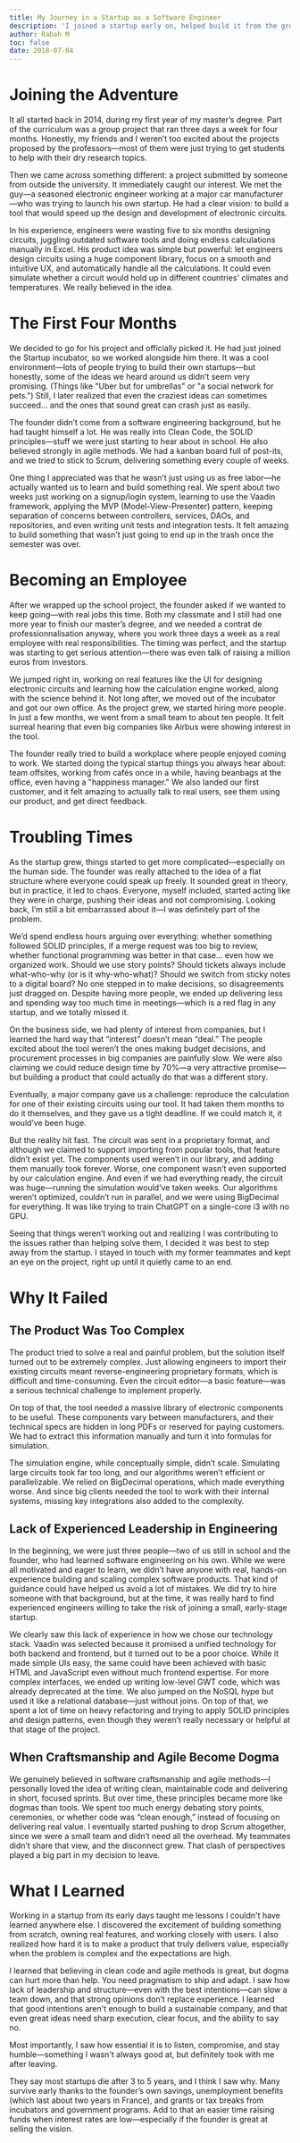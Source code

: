 ```yaml
---
title: My Journey in a Startup as a Software Engineer
description: 'I joined a startup early on, helped build it from the ground up, and learned a lot before seeing it eventually fail.'
author: Rabah M
toc: false
date: 2018-07-04
---
```


# Joining the Adventure

It all started back in 2014, during my first year of my master’s degree. Part of the curriculum was a group project that ran three days a week for four months. Honestly, my friends and I weren’t too excited about the projects proposed by the professors—most of them were just trying to get students to help with their dry research topics.

Then we came across something different: a project submitted by someone from outside the university. It immediately caught our interest. We met the guy—a seasoned electronic engineer working at a major car manufacturer—who was trying to launch his own startup. He had a clear vision: to build a tool that would speed up the design and development of electronic circuits.

In his experience, engineers were wasting five to six months designing circuits, juggling outdated software tools and doing endless calculations manually in Excel. His product idea was simple but powerful: let engineers design circuits using a huge component library, focus on a smooth and intuitive UX, and automatically handle all the calculations. It could even simulate whether a circuit would hold up in different countries' climates and temperatures.
We really believed in the idea. 

# The First Four Months

We decided to go for his project and officially picked it. He had just joined the Startup incubator, so we worked alongside him there. It was a cool environment—lots of people trying to build their own startups—but honestly, some of the ideas we heard around us didn’t seem very promising. (Things like "Uber but for umbrellas" or "a social network for pets.") Still, I later realized that even the craziest ideas can sometimes succeed... and the ones that sound great can crash just as easily.

The founder didn’t come from a software engineering background, but he had taught himself a lot. He was really into Clean Code, the SOLID principles—stuff we were just starting to hear about in school. He also believed strongly in agile methods. We had a kanban board full of post-its, and we tried to stick to Scrum, delivering something every couple of weeks.

One thing I appreciated was that he wasn’t just using us as free labor—he actually wanted us to learn and build something real. We spent about two weeks just working on a signup/login system, learning to use the Vaadin framework, applying the MVP (Model-View-Presenter) pattern, keeping separation of concerns between controllers, services, DAOs, and repositories, and even writing unit tests and integration tests.
It felt amazing to build something that wasn’t just going to end up in the trash once the semester was over.

# Becoming an Employee

After we wrapped up the school project, the founder asked if we wanted to keep going—with real jobs this time. Both my classmate and I still had one more year to finish our master’s degree, and we needed a contrat de professionnalisation anyway, where you work three days a week as a real employee with real responsibilities.
The timing was perfect, and the startup was starting to get serious attention—there was even talk of raising a million euros from investors.

We jumped right in, working on real features like the UI for designing electronic circuits and learning how the calculation engine worked, along with the science behind it.
Not long after, we moved out of the incubator and got our own office. As the project grew, we started hiring more people. In just a few months, we went from a small team to about ten people.
It felt surreal hearing that even big companies like Airbus were showing interest in the tool.

The founder really tried to build a workplace where people enjoyed coming to work. We started doing the typical startup things you always hear about: team offsites, working from cafés once in a while, having beanbags at the office, even having a "happiness manager."
We also landed our first customer, and it felt amazing to actually talk to real users, see them using our product, and get direct feedback.

# Troubling Times

As the startup grew, things started to get more complicated—especially on the human side. The founder was really attached to the idea of a flat structure where everyone could speak up freely. It sounded great in theory, but in practice, it led to chaos. Everyone, myself included, started acting like they were in charge, pushing their ideas and not compromising. Looking back, I’m still a bit embarrassed about it—I was definitely part of the problem.

We’d spend endless hours arguing over everything: whether something followed SOLID principles, if a merge request was too big to review, whether functional programming was better in that case... even how we organized work. Should we use story points? Should tickets always include what-who-why (or is it why-who-what)? Should we switch from sticky notes to a digital board? No one stepped in to make decisions, so disagreements just dragged on. Despite having more people, we ended up delivering less and spending way too much time in meetings—which is a red flag in any startup, and we totally missed it.

On the business side, we had plenty of interest from companies, but I learned the hard way that “interest” doesn’t mean “deal.” The people excited about the tool weren’t the ones making budget decisions, and procurement processes in big companies are painfully slow. We were also claiming we could reduce design time by 70%—a very attractive promise—but building a product that could actually do that was a different story.

Eventually, a major company gave us a challenge: reproduce the calculation for one of their existing circuits using our tool. It had taken them months to do it themselves, and they gave us a tight deadline. If we could match it, it would’ve been huge.

But the reality hit fast. The circuit was sent in a proprietary format, and although we claimed to support importing from popular tools, that feature didn’t exist yet. The components used weren’t in our library, and adding them manually took forever. Worse, one component wasn’t even supported by our calculation engine. And even if we had everything ready, the circuit was huge—running the simulation would’ve taken weeks. Our algorithms weren’t optimized, couldn’t run in parallel, and we were using BigDecimal for everything. It was like trying to train ChatGPT on a single-core i3 with no GPU.

Seeing that things weren’t working out and realizing I was contributing to the issues rather than helping solve them, I decided it was best to step away from the startup. I stayed in touch with my former teammates and kept an eye on the project, right up until it quietly came to an end.

# Why It Failed
## The Product Was Too Complex

The product tried to solve a real and painful problem, but the solution itself turned out to be extremely complex. Just allowing engineers to import their existing circuits meant reverse-engineering proprietary formats, which is difficult and time-consuming. Even the circuit editor—a basic feature—was a serious technical challenge to implement properly.

On top of that, the tool needed a massive library of electronic components to be useful. These components vary between manufacturers, and their technical specs are hidden in long PDFs or reserved for paying customers. We had to extract this information manually and turn it into formulas for simulation.

The simulation engine, while conceptually simple, didn’t scale. Simulating large circuits took far too long, and our algorithms weren’t efficient or parallelizable. We relied on BigDecimal operations, which made everything worse. And since big clients needed the tool to work with their internal systems, missing key integrations also added to the complexity.

## Lack of Experienced Leadership in Engineering

In the beginning, we were just three people—two of us still in school and the founder, who had learned software engineering on his own. While we were all motivated and eager to learn, we didn’t have anyone with real, hands-on experience building and scaling complex software products. That kind of guidance could have helped us avoid a lot of mistakes. We did try to hire someone with that background, but at the time, it was really hard to find experienced engineers willing to take the risk of joining a small, early-stage startup.

We clearly saw this lack of experience in how we chose our technology stack. Vaadin was selected because it promised a unified technology for both backend and frontend, but it turned out to be a poor choice. While it made simple UIs easy, the same could have been achieved with basic HTML and JavaScript even without much frontend expertise. For more complex interfaces, we ended up writing low-level GWT code, which was already deprecated at the time. We also jumped on the NoSQL hype but used it like a relational database—just without joins. On top of that, we spent a lot of time on heavy refactoring and trying to apply SOLID principles and design patterns, even though they weren’t really necessary or helpful at that stage of the project.

## When Craftsmanship and Agile Become Dogma

We genuinely believed in software craftsmanship and agile methods—I personally loved the idea of writing clean, maintainable code and delivering in short, focused sprints. But over time, these principles became more like dogmas than tools. We spent too much energy debating story points, ceremonies, or whether code was “clean enough,” instead of focusing on delivering real value. I eventually started pushing to drop Scrum altogether, since we were a small team and didn’t need all the overhead. My teammates didn’t share that view, and the disconnect grew. That clash of perspectives played a big part in my decision to leave.

# What I Learned

Working in a startup from its early days taught me lessons I couldn't have learned anywhere else. I discovered the excitement of building something from scratch, owning real features, and working closely with users. I also realized how hard it is to make a product that truly delivers value, especially when the problem is complex and the expectations are high.

I learned that believing in clean code and agile methods is great, but dogma can hurt more than help. You need pragmatism to ship and adapt. I saw how lack of leadership and structure—even with the best intentions—can slow a team down, and that strong opinions don’t replace experience. I learned that good intentions aren't enough to build a sustainable company, and that even great ideas need sharp execution, clear focus, and the ability to say no.

Most importantly, I saw how essential it is to listen, compromise, and stay humble—something I wasn't always good at, but definitely took with me after leaving.

They say most startups die after 3 to 5 years, and I think I saw why. Many survive early thanks to the founder’s own savings, unemployment benefits (which last about two years in France), and grants or tax breaks from incubators and government programs. Add to that an easier time raising funds when interest rates are low—especially if the founder is great at selling the vision.
